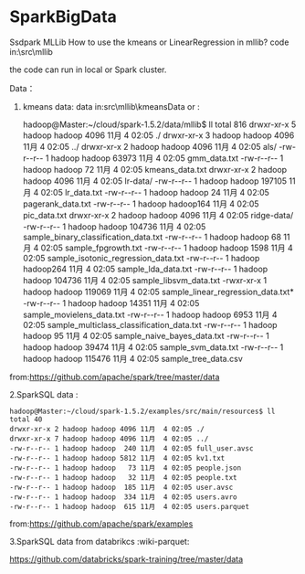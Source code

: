# SparkBigData
Ssdpark MLLib
How to use the kmeans or LinearRegression in mllib?
code in:\src\mllib


the code can run in local or Spark cluster.

Data：
1. kmeans data:
data in:src\mllib\kmeansData
or :
    
    hadoop@Master:~/cloud/spark-1.5.2/data/mllib$ ll
    total 816
    drwxr-xr-x 5 hadoop hadoop   4096 11月  4 02:05 ./
    drwxr-xr-x 3 hadoop hadoop   4096 11月  4 02:05 ../
    drwxr-xr-x 2 hadoop hadoop   4096 11月  4 02:05 als/
    -rw-r--r-- 1 hadoop hadoop  63973 11月  4 02:05 gmm_data.txt
    -rw-r--r-- 1 hadoop hadoop 72 11月  4 02:05 kmeans_data.txt
    drwxr-xr-x 2 hadoop hadoop   4096 11月  4 02:05 lr-data/
    -rw-r--r-- 1 hadoop hadoop 197105 11月  4 02:05 lr_data.txt
    -rw-r--r-- 1 hadoop hadoop 24 11月  4 02:05 pagerank_data.txt
    -rw-r--r-- 1 hadoop hadoop164 11月  4 02:05 pic_data.txt
    drwxr-xr-x 2 hadoop hadoop   4096 11月  4 02:05 ridge-data/
    -rw-r--r-- 1 hadoop hadoop 104736 11月  4 02:05 sample_binary_classification_data.txt
    -rw-r--r-- 1 hadoop hadoop 68 11月  4 02:05 sample_fpgrowth.txt
    -rw-r--r-- 1 hadoop hadoop   1598 11月  4 02:05 sample_isotonic_regression_data.txt
    -rw-r--r-- 1 hadoop hadoop264 11月  4 02:05 sample_lda_data.txt
    -rw-r--r-- 1 hadoop hadoop 104736 11月  4 02:05 sample_libsvm_data.txt
    -rwxr-xr-x 1 hadoop hadoop 119069 11月  4 02:05 sample_linear_regression_data.txt*
    -rw-r--r-- 1 hadoop hadoop  14351 11月  4 02:05 sample_movielens_data.txt
    -rw-r--r-- 1 hadoop hadoop   6953 11月  4 02:05 sample_multiclass_classification_data.txt
    -rw-r--r-- 1 hadoop hadoop 95 11月  4 02:05 sample_naive_bayes_data.txt
    -rw-r--r-- 1 hadoop hadoop  39474 11月  4 02:05 sample_svm_data.txt
    -rw-r--r-- 1 hadoop hadoop 115476 11月  4 02:05 sample_tree_data.csv

from:https://github.com/apache/spark/tree/master/data

2.SparkSQL data :
    
    hadoop@Master:~/cloud/spark-1.5.2/examples/src/main/resources$ ll
    total 40
    drwxr-xr-x 2 hadoop hadoop 4096 11月  4 02:05 ./
    drwxr-xr-x 7 hadoop hadoop 4096 11月  4 02:05 ../
    -rw-r--r-- 1 hadoop hadoop  240 11月  4 02:05 full_user.avsc
    -rw-r--r-- 1 hadoop hadoop 5812 11月  4 02:05 kv1.txt
    -rw-r--r-- 1 hadoop hadoop   73 11月  4 02:05 people.json
    -rw-r--r-- 1 hadoop hadoop   32 11月  4 02:05 people.txt
    -rw-r--r-- 1 hadoop hadoop  185 11月  4 02:05 user.avsc
    -rw-r--r-- 1 hadoop hadoop  334 11月  4 02:05 users.avro
    -rw-r--r-- 1 hadoop hadoop  615 11月  4 02:05 users.parquet

from:https://github.com/apache/spark/examples

3.SparkSQL data from databrikcs :wiki-parquet:

https://github.com/databricks/spark-training/tree/master/data
